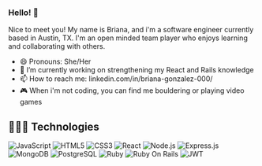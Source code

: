 ### Hello! 👋

Nice to meet you! My name is Briana, and i'm a software engineer currently based in Austin, TX. I'm an open minded team player who enjoys learning and collaborating with others. 

- 😄 Pronouns: She/Her
- 🔭 I’m currently working on strengthening my React and Rails knowledge
- 📫 How to reach me: linkedin.com/in/briana-gonzalez-000/
- 🎮 When i'm not coding, you can find me bouldering or playing video games

## 👩🏻‍💻 Technologies
![JavaScript](https://img.shields.io/badge/-JavaScript-F7DF1E?style=flat-square&logo=javascript&logoColor=black)
![HTML5](https://img.shields.io/badge/-HTML5-red?style=flat-square&logo=html5&logoColor=white)
![CSS3](https://img.shields.io/badge/-CSS3-blue?style=flat-square&logo=css3&logoColor=white)
![React](https://img.shields.io/badge/-React-61DAFB?style=flat-square&logo=react&logoColor=black)
![Node.js](https://img.shields.io/badge/-Node.js-339933?style=flat-square&logo=nodedotjs&logoColor=white)
![Express.js](https://img.shields.io/badge/-Express-e2e2e2?style=flat-square&logo=express&logoColor=black)
![MongoDB](https://img.shields.io/badge/-MongoDB-47A248?style=flat-square&logo=mongodb&logoColor=white)
![PostgreSQL](https://img.shields.io/badge/-PostgreSQL-4169E1?style=flat-square&logo=postgresql&logoColor=white)
![Ruby](https://img.shields.io/badge/-Ruby-CC342D?style=flat-square&logo=ruby&logoColor=white)
![Ruby On Rails](https://img.shields.io/badge/-Ruby_On_Rails-CC0000?style=flat-square&logo=rubyonrails&logoColor=white)
![JWT](https://img.shields.io/badge/JWT-000000?style=for-the-badge&logo=JSON%20web%20tokens&logoColor=white)
